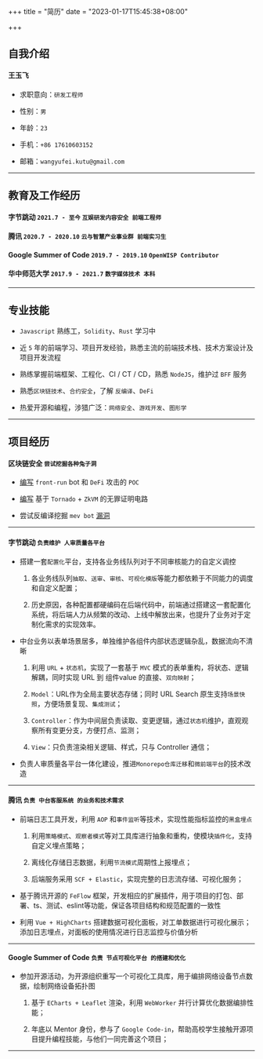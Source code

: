 +++
title = "简历"
date = "2023-01-17T15:45:38+08:00"

+++

## 自我介绍

#### 王玉飞

- 求职意向：`研发工程师`

- 性别：`男`

- 年龄：`23`

- 手机：`+86 17610603152`

- 邮箱：`wangyufei.kutu@gmail.com`

------

## 教育及工作经历

#### 字节跳动 `2021.7 - 至今` `互娱研发内容安全 前端工程师`
#### 腾讯 `2020.7 - 2020.10` `云与智慧产业事业群 前端实习生`
#### Google Summer of Code `2019.7 - 2019.10` `OpenWISP Contributor`
#### 华中师范大学 `2017.9 - 2021.7` `数字媒体技术 本科`

------

## 专业技能

- `Javascript` 熟练工，`Solidity`、`Rust` 学习中

- 近 `5` 年的前端学习、项目开发经验，熟悉主流的前端技术栈、技术方案设计及项目开发流程

- 熟练掌握前端框架、工程化、CI / CT / CD，熟悉 `NodeJS`，维护过 `BFF` 服务

- 熟悉`区块链技术`、`合约安全`，了解 `反编译`、`DeFi`

- 热爱开源和编程，涉猎广泛：`网络安全`、`游戏开发`、`图形学`

------

## 项目经历

#### 区块链安全 `尝试挖掘各种兔子洞`

- [编写](https://github.com/KuTuGu/Arbitrage) `front-run` bot 和 `DeFi` 攻击的 `POC`

- [编写](https://github.com/KuTuGu/proof-of-innocence) 基于 `Tornado` + `ZkVM` 的无罪证明电路

- 尝试反编译挖掘 `mev bot` [漏洞](https://etherscan.io/tx/0x12d867ee837cec251b067319e2802c15b01dc2e18b052b95fcd6657e19ff2a5e)

------

#### 字节跳动 `负责维护 人审质量各平台`

- 搭建一套`配置化`平台，支持各业务线队列对于不同审核能力的自定义调控
  1. 各业务线队列`抽取`、`送审`、`审核`、`可视化模版`等能力都依赖于不同能力的调度和自定义配置；

  2. 历史原因，各种配置都硬编码在后端代码中，前端通过搭建这一套配置化系统，将后端人力从频繁的改动、上线中解放出来，也提升了业务对于定制化需求的实现效率。

- 中台业务以表单场景居多，单独维护各组件内部状态逻辑杂乱，数据流向不清晰
  1. 利用 `URL` + `状态机`，实现了一套基于 `MVC` 模式的表单重构，将状态、逻辑解耦，同时实现 URL 到 组件value 的直接、`双向映射`；

  2. `Model`：URL作为全局主要状态存储；同时 URL Search 原生支持`场景快照`，方便场景复现、`集成测试`；

  3. `Controller`：作为中间层负责读取、变更逻辑，通过`状态机`维护，直观观察所有变更分支，方便打点、监测；

  4. `View`：只负责渲染相关逻辑、样式，只与 Controller 通信；

- 负责人审质量各平台一体化建设，推进`Monorepo仓库迁移`和`微前端平台`的技术改造

------

#### 腾讯 `负责 中台客服系统 的业务和技术需求`

- 前端日志工具开发，利用 `AOP` 和`事件监听`等技术，实现性能指标监控的`黑盒埋点`
  1. 利用`策略模式`、`观察者模式`等对工具库进行抽象和重构，使模块`插件化`，支持自定义埋点策略；

  2. 离线化存储日志数据，利用`节流模式`周期性上报埋点；

  3. 后端服务采用 `SCF + Elastic`，实现完整的日志流存储、可视化服务；

- 基于腾讯开源的 `FeFlow` 框架，开发相应的扩展插件，用于项目的打包、部署、ts、测试、eslint等功能，保证各项目结构和规范配置的一致性

- 利用 `Vue + HighCharts` 搭建数据可视化面板，对工单数据进行可视化展示；添加日志埋点，对面板的使用情况进行日志监控与价值分析

------

#### Google Summer of Code `负责 节点可视化平台 的搭建和优化`

- 参加开源活动，为开源组织重写一个可视化工具库，用于编排网络设备节点数据，绘制网络设备拓扑图
  1. 基于 `ECharts + Leaflet` 渲染，利用 `WebWorker` 并行计算优化数据编排性能；

  2. 年底以 Mentor 身份，参与了 `Google Code-in`，帮助高校学生接触开源项目提升编程技能，与他们一同完善这个项目；

------
